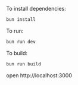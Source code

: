 To install dependencies:
```sh
bun install
```

To run:
```sh
bun run dev
```

To build:
```sh
bun run build
```

open http://localhost:3000
